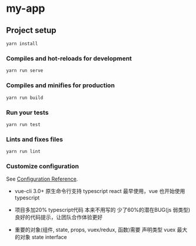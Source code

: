 # my-app

## Project setup
```
yarn install
```

### Compiles and hot-reloads for development
```
yarn run serve
```

### Compiles and minifies for production
```
yarn run build
```

### Run your tests
```
yarn run test
```

### Lints and fixes files
```
yarn run lint
```

### Customize configuration
See [Configuration Reference](https://cli.vuejs.org/config/).

- vue-cli 3.0+ 原生命令行支持 typescript
  react 最早使用，vue 也开始使用 typescript

- 项目多加20% typescript代码 本来不用写的
  少了60%的潜在BUG(js 弱类型) 良好的代码提示，让团队合作体验更好

- 重要的对象(组件, state, props, vuex/redux, 函数)需要 声明类型
  vuex 最大的对象 state
  interface